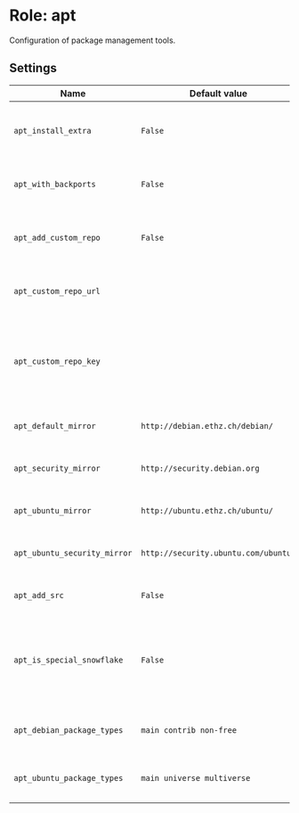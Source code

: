# Role: apt
Configuration of package management tools.

## Settings
| Name | Default value | Description |
| ---- | ------------- | ----------- |
| `apt_install_extra` | `False` | Install extra APT tools (apt-files and apt-listchanges) |
| `apt_with_backports` | `False` | Whether to enable backports (Debian) |
| `apt_add_custom_repo` | `False` | Add a custom APT repository (see below)? |
| `apt_custom_repo_url` | | URL of the custom repository to add |
| `apt_custom_repo_key` | | Key _data_ (starts with BEGIN PGP PUBLIC...) of the key used to sign the custom repository |
| `apt_default_mirror` | `http://debian.ethz.ch/debian/` | Default debian mirror |
| `apt_security_mirror` | `http://security.debian.org` | Default debian security mirror |
| `apt_ubuntu_mirror` | `http://ubuntu.ethz.ch/ubuntu/` | Default ubuntu mirror |
| `apt_ubuntu_security_mirror` | `http://security.ubuntu.com/ubuntu/` | Default ubuntu security mirror |
| `apt_add_src` | `False` | Whether to add source repositories |
| `apt_is_special_snowflake` | `False` | If set, do not apply main config. Useful for debian forks (e.g. Raspbian)
| `apt_debian_package_types` | `main contrib non-free` | Repo sections to add for debian |
| `apt_ubuntu_package_types` | `main universe multiverse` | Repo sections to add for ubuntu |
